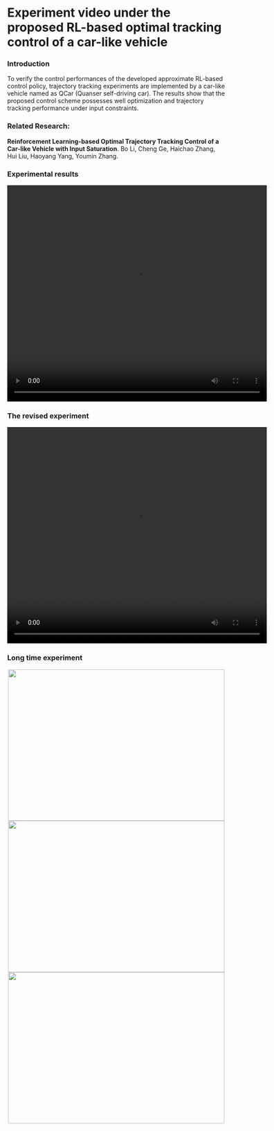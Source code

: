 # Experiment video under the proposed RL-based optimal tracking control of a car-like vehicle
### Introduction
To verify the control performances of the developed approximate RL-based control policy, trajectory tracking experiments are implemented by a car-like vehicle named as QCar (Quanser self-driving car). The results show that the proposed control scheme possesses well optimization and trajectory tracking performance under input constraints.

### Related Research:
<strong>Reinforcement Learning-based Optimal Trajectory Tracking Control of a Car-like Vehicle with Input Saturation</strong>. Bo Li, Cheng Ge, Haichao Zhang, Hui Liu, Haoyang Yang, Youmin Zhang.

### Experimental results
<div align=center>
<video src="https://user-images.githubusercontent.com/16040172/217810811-bf7b3dee-3067-4243-8d98-302ffa15d4e0" width="600" height="500" ></video>
</div>

### The revised experiment
<div align=center>
<video src="https://github.com/keepuself/RL-OC-QCar-2022/assets/16040172/70496b1a-1fb9-477a-bb1e-497439ef1a09" width="600" height="500" ></video>
</div>

### Long time experiment
<div align=center>
<img src="https://github.com/keepuself/RL-OC-QCar-2022/assets/16040172/6e7537cb-b777-4b1c-a63c-9d269212205b" width="500" height="350">
<img src="https://github.com/keepuself/RL-OC-QCar-2022/assets/16040172/8537a34f-000a-4aa1-b9a3-939b9aaff227" width="500" height="350">
<img src="https://github.com/keepuself/RL-OC-QCar-2022/assets/16040172/658690bd-cd02-4e6d-8df2-eaaf13969914" width="500" height="350">  
</div>


